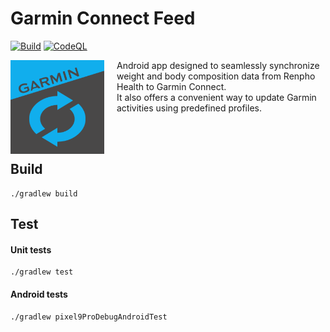 # Garmin Connect Feed

[![Build](https://github.com/paufregi/GarminFeed/actions/workflows/build.yaml/badge.svg?branch=main)](https://github.com/paufregi/GarminFeed/actions/workflows/build.yaml)
[![CodeQL](https://github.com/paufregi/GarminFeed/actions/workflows/codeql.yaml/badge.svg?branch=main)](https://github.com/paufregi/GarminFeed/actions/workflows/codeql.yaml)

<img width="150" height="150" style="float: left; margin-right: 20px;" src="app/src/main/ic_launcher-playstore.png" alt="logo"/>
  Android app designed to seamlessly synchronize weight and body composition data from Renpho Health to Garmin Connect.<br>
  It also offers a convenient way to update Garmin activities using predefined profiles.

<br><br>

## Build

```
./gradlew build
```

## Test

#### Unit tests

```
./gradlew test
```

#### Android tests

```
./gradlew pixel9ProDebugAndroidTest
```
